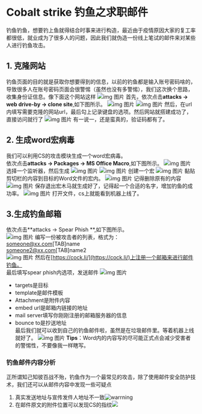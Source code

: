 # Cobalt strike 钓鱼之求职邮件
钓鱼钓鱼，想要钓上鱼就得结合时事来进行构造，最近由于疫情原因大家的复工率都很低，就业成为了很多人的问题，因此我们就伪造一份线上笔试的邮件来对某些人进行钓鱼攻击。  
## 1. 克隆网站
钓鱼页面的目的就是获取你想要得到的信息，以前的钓鱼都是输入账号密码啥的，导致很多人在账号密码页面会很警惕（虽然也没有多警惕），我们这次换个思路，收集身份证信息。像下面这个网站这样
![img 图片](./imgs/Snipaste_2020-07-28_14-24-09.png)
首先，依次点击**attacks -> web drive-by -> clone site**,如下图所示。
![img 图片](./imgs/Snipaste_2020-07-28_17-25-09.png)
![img 图片](./imgs/SS_2020-07-28_19-37-09.png)
然后，在url内填写需要克隆的网站url，最后勾上记录键盘的选项。然后网站就搭建成功了，直接访问就行了
![img 图片](./imgs/SS_2020-07-28_19-41-47.png)
有一说一，还是蛮真的，验证码都有了。

## 2. 生成word宏病毒
我们可以利用CS的攻击模块生成一个word宏病毒。  
依次点击**attacks -> Packages -> MS Office Macro**,如下图所示。
![img 图片](./imgs/SS_2020-07-28_20-24-18.png)
选择一个监听器，然后生成
![img 图片](./imgs/SS_2020-07-28_20-25-18.png)
![img 图片](./imgs/Snipaste_2020-07-28_17-27-49.png)
创建一个宏
![img 图片](./imgs/Snipaste_2020-07-28_15-35-33.png)
黏贴剪切栏的内容到目标的Word文件的宏内。
![img 图片](./imgs/Snipaste_2020-07-28_17-28-35.png)
记得删除原有的内容
![img 图片](./imgs/Snipaste_2020-07-28_20-13-54.png)
保存退出宏木马就生成好了，记得起一个合适的名字，增加钓鱼的成功率。
![img 图片](./imgs/SS_2020-07-28_20-33-34.png)
打开文件，cs上就能看到机器上线了。

## 3.生成钓鱼邮箱
依次点击**attacks -> Spear Phish **,如下图所示。  
![img 图片](./imgs/1.png)
编写一份被攻击者的列表，格式为：  
someone@xx.com[TAB]name   
someone2@xx.com[TAB]name2   
![img 图片](./imgs/userlist.png)
然后在[https://cock.li/](https://cock.li/)上注册一个邮箱来进行邮件钓鱼。  
最后填写spear phish内选项，发送邮件
![img 图片](./imgs/sendmail.png)

- targets是目标
- template是邮件模板
- Attachment是附件内容
- embed url是邮箱内链接的地址
- mail server填写你刚刚注册的邮箱服务器的信息
- bounce to是抄送地址  
最后我们就可以收到自己的钓鱼邮件啦，虽然是在垃圾邮件里。等着机器上线就好了。
![img 图片](./imgs/final.png)
**Tips**：Word内的内容写的尽可能正式点会减少受害者的警惕性，不要像我一样瞎写。

### 钓鱼邮件内容分析

正所谓知己知彼百战不殆，钓鱼作为一个最常见的攻击，除了使用邮件安全防护技术，我们还可以从邮件内容中发现一些可疑点

1. 真实发送地址与宣传发件人地址不一致![warrning](./imgs/warrning.png)
2. 在邮件原文的附件位置可以发现CS的指纹![](./imgs/FP.png)